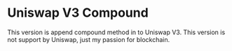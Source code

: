 # Uniswap V3 Compound
This version is append compound method in to Uniswap V3.
This version is not support by Uniswap, just my passion for blockchain.
